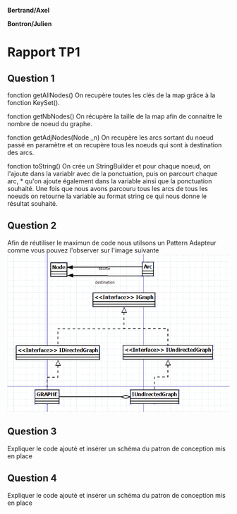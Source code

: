 **Bertrand/Axel**

**Bontron/Julien**

# Rapport TP1

## Question 1
fonction getAllNodes()
On recupère toutes les clés de la map grâce à la fonction KeySet().


fonction getNbNodes()
On récupère la taille de la map afin de connaitre le nombre de noeud du graphe.

fonction getAdjNodes(Node _n)
On recupère les arcs sortant du noeud passé en paramètre et on recupère tous les noeuds qui sont à destination des arcs.

fonction toString()
On crée un StringBuilder et pour chaque noeud, on l'ajoute dans la variablr avec de la ponctuation, puis on parcourt chaque arc, *
qu'on ajoute également dans la variable ainsi que la ponctuation souhaité. Une fois que nous avons parcouru tous les arcs de tous 
les noeuds on retourne la variable au format string ce qui nous donne le résultat souhaité.

## Question 2
Afin de réutiliser le maximun de code nous utilsons un Pattern Adapteur comme vous pouvez l'observer sur l'image suivante
![Question 2](images/Question2.PNG)

## Question 3
Expliquer le code ajouté et insérer un schéma du patron de conception mis en place

## Question 4
Expliquer le code ajouté et insérer un schéma du patron de conception mis en place
